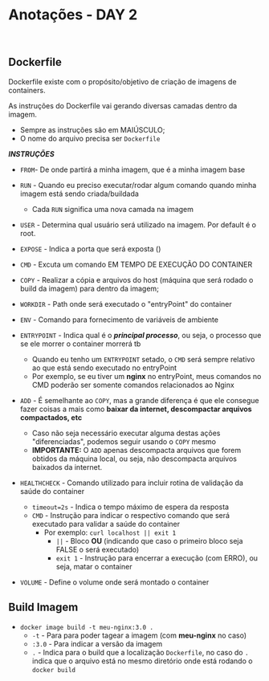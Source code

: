 # Anotações - DAY 2

<br>

## Dockerfile
Dockerfile existe com o propósito/objetivo de criação de imagens de containers.

As instruções do Dockerfile vai gerando diversas camadas dentro da imagem.

- Sempre as instruções são em MAIÚSCULO;
- O nome do arquivo precisa ser `Dockerfile`

***INSTRUÇÕES***
 - `FROM`- De onde partirá a minha imagem, que é a minha imagem base
 - `RUN` - Quando eu preciso executar/rodar algum comando quando minha imagem está sendo criada/buildada
    - Cada `RUN` significa uma nova camada na imagem

- `USER` - Determina qual usuário será utilizado na imagem. Por default é o root.

- `EXPOSE` - Indica a porta que será exposta ()

- `CMD` - Excuta um comando EM TEMPO DE EXECUÇÃO DO CONTAINER

- `COPY` - Realizar a cópia e arquivos do host (máquina que será rodado o build da imagem) para dentro da imagem;

- `WORKDIR` - Path onde será executado o "entryPoint" do container

- `ENV` - Comando para fornecimento de variáveis de ambiente

- `ENTRYPOINT` - Indica qual é o ***principal processo***, ou seja, o processo que se ele morrer o container morrerá tb
    - Quando eu tenho um `ENTRYPOINT` setado, o `CMD` será sempre relativo ao que está sendo executado no entryPoint
    - Por exemplo, se eu tiver um **nginx** no entryPoint, meus comandos no CMD poderão ser somente comandos relacionados ao Nginx

- `ADD` - É semelhante ao `COPY`, mas a grande diferença é que ele consegue fazer coisas a mais como **baixar da internet, descompactar arquivos compactados, etc**
    - Caso não seja necessário executar alguma destas ações "diferenciadas", podemos seguir usando o `COPY` mesmo
    - **IMPORTANTE:** O `ADD` apenas descompacta arquivos que forem obtidos da máquina local, ou seja, não descompacta arquivos baixados da internet.


- `HEALTHCHECK` - Comando utilizado para incluir rotina de validação da saúde do container
    - `timeout=2s` - Indica o tempo máximo de espera da resposta
    - `CMD` - Instrução para indicar o respectivo comando que será executado para validar a saúde do container 
        - Por exemplo: `curl localhost || exit 1`
            - `||` - Bloco **OU** (indicando que caso o primeiro bloco seja FALSE o será executado)
            - `exit 1` - Instrução para encerrar a execução (com ERRO), ou seja, matar o container


- `VOLUME` - Define o volume onde será montado o container



## Build Imagem
    
- `docker image build -t meu-nginx:3.0 .`
    - `-t` - Para para poder tagear a imagem (com **meu-nginx** no caso)
    - `:3.0` - Para indicar a versão da imagem
    - `.` - Indica para o build que a localização `Dockerfile`, no caso do `.` indica que o arquivo está no mesmo diretório onde está rodando o `docker build`

